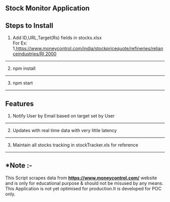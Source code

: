 ## Stock Monitor Application

## Steps to Install

1.  Add ID,URL,Target(Rs) fields in stocks.xlsx
    <br>
    For Ex: 1,https://www.moneycontrol.com/india/stockpricequote/refineries/relianceindustries/RI,2000
------------------
2.  npm install
------------------
3.  npm start
-------------------


## Features
1.  Notify User by Email based on target set by User
--------------
2.  Updates with real time data with very little latency
---------------
3.  Maintain  all stocks tracking in stockTracker.xls for reference
---------------


## *Note :- 
  This Script scrapes data from <b>https://www.moneycontrol.com/</b> website and is only for educational purpose & should not be misused by   any means.
  This Application is not yet optimised for production.It is developed for POC only.
  
